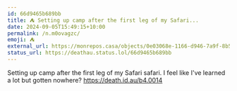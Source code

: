 ```yaml
---
id: 66d9465b689bb
title: ⛺ Setting up camp after the first leg of my Safari...
date: 2024-09-05T15:49:15+10:00
permalink: /n.m0ovagzc/
emoji: ⛺
external_url: https://monrepos.casa/objects/0e03068e-1166-d946-7a9f-8b5955914727
status_url: https://deathau.status.lol/66d9465b689bb
---
```


Setting up camp after the first leg of my Safari safari. I feel like I've learned a lot but gotten nowhere?
<https://death.id.au/b4.0014>
